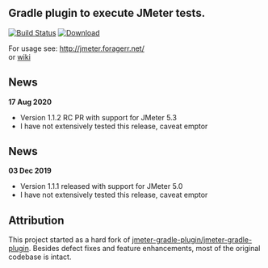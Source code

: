 ## Gradle plugin to execute JMeter tests.  
[![Build Status](https://travis-ci.org/noelob/jmeter-gradle-plugin.svg?branch=master)](https://travis-ci.org/jmeter-gradle-plugin/jmeter-gradle-plugin) [ ![Download](https://api.bintray.com/packages/noelob/gradle-plugins/jmeter-gradle-plugin/images/download.svg) ](https://bintray.com/noelob/gradle-plugins/jmeter-gradle-plugin/_latestVersion)

For usage see: http://jmeter.foragerr.net/  
or [wiki](https://github.com/jmeter-gradle-plugin/jmeter-gradle-plugin/wiki/Getting-Started)

## News
**17 Aug 2020**
* Version 1.1.2 RC PR with support for JMeter 5.3
* I have not extensively tested this release, caveat emptor

## News
**03 Dec 2019**
* Version 1.1.1 released with support for JMeter 5.0
* I have not extensively tested this release, caveat emptor

## Attribution
This project started as a hard fork of [jmeter-gradle-plugin/jmeter-gradle-plugin](https://github.com/jmeter-gradle-plugin/jmeter-gradle-plugin). Besides defect fixes and feature enhancements, most of the original codebase is intact. 
